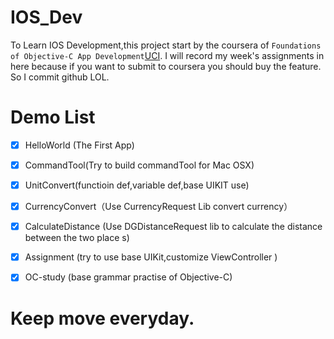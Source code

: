 # IOS_Dev

To Learn IOS Development,this project start by the coursera of `Foundations of Objective-C App Development`[UCI](https://www.coursera.org/learn/objective-c/home/welcome). I will record my week's assignments in here because if you want to submit to coursera you should buy the feature. So I commit github LOL.

# Demo List

- [x] HelloWorld (The First App)
- [x] CommandTool(Try to build commandTool for Mac OSX)
- [x] UnitConvert(functioin def,variable def,base UIKIT use) 
- [x] CurrencyConvert（Use CurrencyRequest Lib convert currency） 
- [x] CalculateDistance (Use DGDistanceRequest lib to calculate the distance between the two place s)  
- [x] Assignment (try to use base UIKit,customize ViewController )
- [x] OC-study (base grammar practise of Objective-C)  


# Keep move everyday.